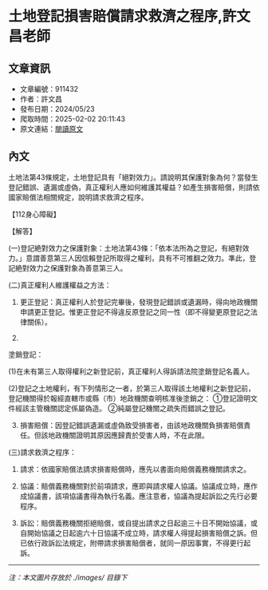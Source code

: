 # 土地登記損害賠償請求救濟之程序,許文昌老師

## 文章資訊
- 文章編號：911432
- 作者：許文昌
- 發布日期：2024/05/23
- 爬取時間：2025-02-02 20:11:43
- 原文連結：[閱讀原文](https://real-estate.get.com.tw/Columns/detail.aspx?no=911432)

## 內文
土地法第43條規定，土地登記具有「絕對效力」。請說明其保護對象為何？當發生登記錯誤、遺漏或虛偽，真正權利人應如何維護其權益？如產生損害賠償，則請依國家賠償法相關規定，說明請求救濟之程序。

【112身心障礙】

【解答】

(一)登記絶對效力之保護對象：土地法第43條：「依本法所為之登記，有絕對效力。」意謂善意第三人因信賴登記所取得之權利，具有不可推翻之效力。準此，登記絶對效力之保護對象為善意第三人。

(二)真正權利人維護權益之方法：

1. 更正登記：真正權利人於登記完畢後，發現登記錯誤或遺漏時，得向地政機關申請更正登記。惟更正登記不得違反原登記之同一性（即不得變更原登記之法律關係）。

2.

塗銷登記：

(1)在未有第三人取得權利之新登記前，真正權利人得訴請法院塗銷登記名義人。

(2)登記之土地權利，有下列情形之一者，於第三人取得該土地權利之新登記前，登記機關得於報經直轄市或縣（市）地政機關查明核准後塗銷之： ①登記證明文件經該主管機關認定係屬偽造。 ②純屬登記機關之疏失而錯誤之登記。

3. 損害賠償：因登記錯誤遺漏或虛偽致受損害者，由該地政機關負損害賠償責任。但該地政機關證明其原因應歸責於受害人時，不在此限。

(三)請求救濟之程序：

1. 請求：依國家賠償法請求損害賠償時，應先以書面向賠償義務機關請求之。

2. 協議：賠償義務機關對於前項請求，應即與請求權人協議。協議成立時，應作成協議書，該項協議書得為執行名義。應注意者，協議為提起訴訟之先行必要程序。

3. 訴訟：賠償義務機關拒絕賠償，或自提出請求之日起逾三十日不開始協議，或自開始協議之日起逾六十日協議不成立時，請求權人得提起損害賠償之訴。但已依行政訴訟法規定，附帶請求損害賠償者，就同一原因事實，不得更行起訴。

---
*注：本文圖片存放於 ./images/ 目錄下*
